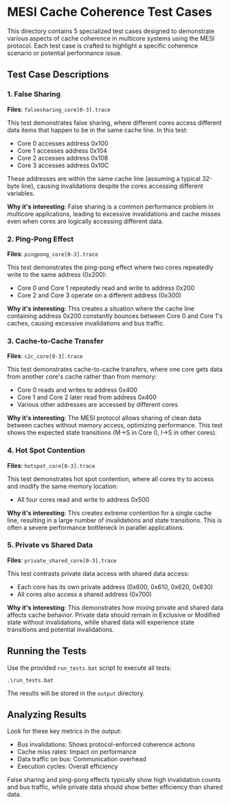 # MESI Cache Coherence Test Cases

This directory contains 5 specialized test cases designed to demonstrate various aspects of cache coherence in multicore systems using the MESI protocol. Each test case is crafted to highlight a specific coherence scenario or potential performance issue.

## Test Case Descriptions

### 1. False Sharing
**Files**: `falsesharing_core[0-3].trace`

This test demonstrates false sharing, where different cores access different data items that happen to be in the same cache line. In this test:
- Core 0 accesses address 0x100
- Core 1 accesses address 0x104
- Core 2 accesses address 0x108
- Core 3 accesses address 0x10C

These addresses are within the same cache line (assuming a typical 32-byte line), causing invalidations despite the cores accessing different variables.

**Why it's interesting**: False sharing is a common performance problem in multicore applications, leading to excessive invalidations and cache misses even when cores are logically accessing different data.

### 2. Ping-Pong Effect
**Files**: `pingpong_core[0-3].trace`

This test demonstrates the ping-pong effect where two cores repeatedly write to the same address (0x200):
- Core 0 and Core 1 repeatedly read and write to address 0x200
- Core 2 and Core 3 operate on a different address (0x300)

**Why it's interesting**: This creates a situation where the cache line containing address 0x200 constantly bounces between Core 0 and Core 1's caches, causing excessive invalidations and bus traffic.

### 3. Cache-to-Cache Transfer
**Files**: `c2c_core[0-3].trace`

This test demonstrates cache-to-cache transfers, where one core gets data from another core's cache rather than from memory:
- Core 0 reads and writes to address 0x400
- Core 1 and Core 2 later read from address 0x400
- Various other addresses are accessed by different cores

**Why it's interesting**: The MESI protocol allows sharing of clean data between caches without memory access, optimizing performance. This test shows the expected state transitions (M→S in Core 0, I→S in other cores).

### 4. Hot Spot Contention
**Files**: `hotspot_core[0-3].trace`

This test demonstrates hot spot contention, where all cores try to access and modify the same memory location:
- All four cores read and write to address 0x500

**Why it's interesting**: This creates extreme contention for a single cache line, resulting in a large number of invalidations and state transitions. This is often a severe performance bottleneck in parallel applications.

### 5. Private vs Shared Data
**Files**: `private_shared_core[0-3].trace`

This test contrasts private data access with shared data access:
- Each core has its own private address (0x600, 0x610, 0x620, 0x630)
- All cores also access a shared address (0x700)

**Why it's interesting**: This demonstrates how mixing private and shared data affects cache behavior. Private data should remain in Exclusive or Modified state without invalidations, while shared data will experience state transitions and potential invalidations.

## Running the Tests

Use the provided `run_tests.bat` script to execute all tests:

```
.\run_tests.bat
```

The results will be stored in the `output` directory.

## Analyzing Results

Look for these key metrics in the output:
- Bus invalidations: Shows protocol-enforced coherence actions
- Cache miss rates: Impact on performance
- Data traffic on bus: Communication overhead
- Execution cycles: Overall efficiency

False sharing and ping-pong effects typically show high invalidation counts and bus traffic, while private data should show better efficiency than shared data. 